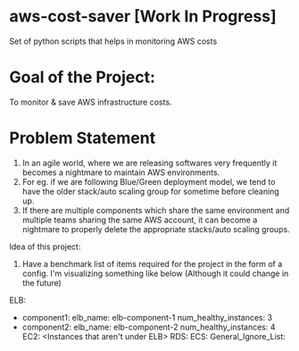 # aws-cost-saver [Work In Progress]
Set of python scripts that helps in monitoring AWS costs

# Goal of the Project:
To monitor & save AWS infrastructure costs.

# Problem Statement
1. In an agile world, where we are releasing softwares very frequently it becomes a nightmare to maintain AWS environments.
2. For eg. if we are following Blue/Green deployment model, we tend to have the older stack/auto scaling group for sometime before cleaning up.
3. If there are multiple components which share the same environment and multiple teams sharing the same AWS account, it can become a nightmare to properly delete the appropriate stacks/auto scaling groups.

Idea of this project:
1. Have a benchmark list of items required for the project in the form of a config. I'm visualizing something like below (Although it could change in the future)

ELB:
  - component1:
    elb_name: elb-component-1
    num_healthy_instances: 3
  - component2:
    elb_name: elb-component-2
    num_healthy_instances: 4
EC2: <Instances that aren't under ELB>
RDS:
ECS:
General_Ignore_List:
